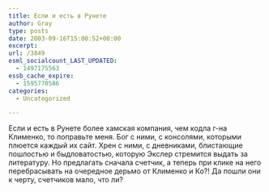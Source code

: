```yaml
---
title: Если и есть в Рунете
author: Gray
type: posts
date: 2003-09-16T15:00:52+00:00
excerpt:
url: /3849
esml_socialcount_LAST_UPDATED:
  - 1497175563
essb_cache_expire:
  - 1595770586
categories:
  - Uncategorized

---
```








Если и есть в Рунете более хамская компания, чем кодла г-на Клименко, то поправьте меня. Бог с ними, с консолями, которыми плюется каждый их сайт. Хрен с ними, с дневниками, блистающие пошлостью и быдловатостью, которую Экслер стремится выдать за литературу. Но предлагать сначала счетчик, а теперь при клике на него перебрасывать на очередное дерьмо от Клименко и Ко?! Да пошли они к черту, счетчиков мало, что ли?